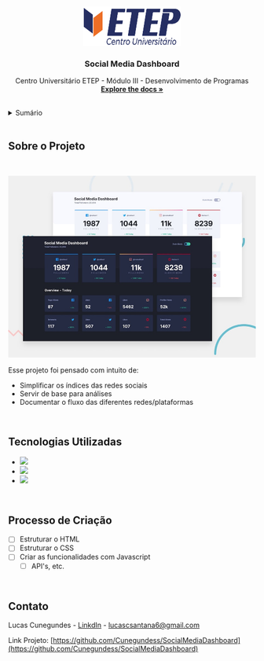 <a name="readme-top"></a>

<!-- PROJECT SHIELDS -->
<!--
*** I'm using markdown "reference style" links for readability.
*** Reference links are enclosed in brackets [ ] instead of parentheses ( ).
*** See the bottom of this document for the declaration of the reference variables
*** for contributors-url, forks-url, etc. This is an optional, concise syntax you may use.
*** https://www.markdownguide.org/basic-syntax/#reference-style-links
-->

<!-- [![Contributors][contributors-shield]][contributors-url]
[![Forks][forks-shield]][forks-url]
[![Stargazers][stars-shield]][stars-url]
[![Issues][issues-shield]][issues-url]
[![MIT License][license-shield]][license-url]
[![LinkedIn][linkedin-shield]][linkedin-url] -->

<!-- PROJECT LOGO -->
<br />
<div align="center">
  <a href="https://github.com/Cunegundess/SocialMediaDashboard">
    <img src="images/logoEtep.png" alt="Logo" width="200" height="80">
  </a>

<h3 align="center">Social Media Dashboard</h3>

  <p align="center">
    Centro Universitário ETEP - Módulo III - Desenvolvimento de Programas
    <br />
    <a href="https://github.com/Cunegundess/SocialMediaDashboard"><strong>Explore the docs »</strong></a>
    <br />
    <br />
    <!-- <a href="https://github.com/Cunegundess/SocialMediaDashboard">View Demo</a>
    ·
    <a href="https://github.com/Cunegundess/SocialMediaDashboard/issues">Report Bug</a>
    ·
    <a href="https://github.com/Cunegundess/SocialMediaDashboard/issues">Request Feature</a> -->
  </p>
</div>

<!-- TABLE OF CONTENTS -->
<details>
  <summary>Sumário</summary>
  <ol>
    <li>
      <a href="#about-the-project">Sobre o Projeto</a>
      <ul>
        <li><a href="#built-with">Tecnologias Utilizadas</a></li>
      </ul>
    </li>
    <!-- <li>
      <a href="#getting-started">Getting Started</a>
      <ul>
        <li><a href="#prerequisites">Prerequisites</a></li>
        <li><a href="#installation">Installation</a></li>
      </ul>
    </li> -->
    <!-- <li><a href="#usage">Usage</a></li> -->
    <li><a href="#roadmap">Processo de Criação</a></li>
    <!-- <li><a href="#contributing">Contributing</a></li>
    <li><a href="#license">License</a></li> -->
    <li><a href="#contact">Contato</a></li>
    <!-- <li><a href="#acknowledgments">Acknowledgments</a></li> -->
  </ol>
</details>
</br>
<!-- Sobre o Projeto -->

## Sobre o Projeto

<a href="#about-the-project"></a>

</br>

<!-- [![Product Name Screen Shot][product-screenshot]](https://example.com) -->

![Preview](design/desktop-preview.jpg)

Esse projeto foi pensado com intuito de:

- Simplificar os índices das redes sociais
- Servir de base para análises
- Documentar o fluxo das diferentes redes/plataformas

<!-- <p align="right">[<a href="#readme-top">back to top</a>]</p> -->

</br>

## Tecnologias Utilizadas

<a href="#build-with"></a>

<!-- - [![Next][next.js]][next-url]
- [![React][react.js]][react-url]
- [![Vue][vue.js]][vue-url]
- [![Angular][angular.io]][angular-url]
- [![Svelte][svelte.dev]][svelte-url]
- [![Laravel][laravel.com]][laravel-url]
- [![Bootstrap][bootstrap.com]][bootstrap-url]
- [![JQuery][jquery.com]][jquery-url] -->

- <img src="https://img.shields.io/badge/HTML5-E34F26?style=for-the-badge&logo=html5&logoColor=white" />
- <img src="https://img.shields.io/badge/CSS3-1572B6?style=for-the-badge&logo=css3&logoColor=white" />
- <img src="https://img.shields.io/badge/JavaScript-F7DF1E?style=for-the-badge&logo=javascript&logoColor=black" />

<!-- <p align="right">[<a href="#readme-top">back to top</a>]</p> -->

<!-- GETTING STARTED -->

<!-- ## Getting Started

This is an example of how you may give instructions on setting up your project locally.
To get a local copy up and running follow these simple example steps.

### Prerequisites

This is an example of how to list things you need to use the software and how to install them.

- npm
  ```sh
  npm install npm@latest -g
  ```

### Installation

1. Get a free API Key at [https://example.com](https://example.com)
2. Clone the repo
   ```sh
   git clone https://github.com/Cunegundess/SocialMediaDashboard.git
   ```
3. Install NPM packages
   ```sh
   npm install
   ```
4. Enter your API in `config.js`
   ```js
   const API_KEY = "ENTER YOUR API";
   ```

<!-- <p align="right">[<a href="#readme-top">back to top</a>]</p> -->

<!-- USAGE EXAMPLES -->

<!--## Usage

Use this space to show useful examples of how a project can be used. Additional screenshots, code examples and demos work well in this space. You may also link to more resources.

_For more examples, please refer to the [Documentation](https://example.com)_

<!-- <p align="right">[<a href="#readme-top">back to top</a>]</p> -->

<!-- ROADMAP -->

</br>

## Processo de Criação

<a href="#roadmap"></a>

- [ ] Estruturar o HTML
- [ ] Estruturar o CSS
- [ ] Criar as funcionalidades com Javascript
  - [ ] API's, etc.

<!-- See the [open issues](https://github.com/Cunegundess/SocialMediaDashboard/issues) for a full list of proposed features (and known issues). -->

<!-- <p align="right">[<a href="#readme-top">back to top</a>]</p> -->

<!-- CONTRIBUTING -->

<!-- ## Contributing

Contributions are what make the open source community such an amazing place to learn, inspire, and create. Any contributions you make are **greatly appreciated**.

If you have a suggestion that would make this better, please fork the repo and create a pull request. You can also simply open an issue with the tag "enhancement".
Don't forget to give the project a star! Thanks again!

1. Fork the Project
2. Create your Feature Branch (`git checkout -b feature/AmazingFeature`)
3. Commit your Changes (`git commit -m 'Add some AmazingFeature'`)
4. Push to the Branch (`git push origin feature/AmazingFeature`)
5. Open a Pull Request -->

<!-- <p align="right">[<a href="#readme-top">back to top</a>]</p> -->

<!-- LICENSE -->

<!-- ## License

Distributed under the MIT License. See `LICENSE.txt` for more information.

<!-- <p align="right">[<a href="#readme-top">back to top</a>]</p> -->

<!-- CONTACT -->

</br>

## Contato

<a href="#contact"></a>

Lucas Cunegundes - [LinkdIn](https://www.linkedin.com/in/lucas-cunegundes) - lucascsantana6@gmail.com

Link Projeto: [https://github.com/Cunegundess/SocialMediaDashboard](https://github.com/Cunegundess/SocialMediaDashboard)

<!-- <p align="right">[<a href="#readme-top">back to top</a>]</p> -->

<!-- ACKNOWLEDGMENTS -->

<!-- ## Acknowledgments

- []()
- []()
- []()

<!-- <p align="right">[<a href="#readme-top">back to top</a>]</p> -->

<!-- MARKDOWN LINKS & IMAGES -->
<!-- https://www.markdownguide.org/basic-syntax/#reference-style-links -->

[contributors-shield]: https://img.shields.io/github/contributors/Cunegundess/SocialMediaDashboard.svg?style=for-the-badge
[contributors-url]: https://github.com/Cunegundess/SocialMediaDashboard/graphs/contributors
[forks-shield]: https://img.shields.io/github/forks/Cunegundess/SocialMediaDashboard.svg?style=for-the-badge
[forks-url]: https://github.com/Cunegundess/SocialMediaDashboard/network/members
[stars-shield]: https://img.shields.io/github/stars/Cunegundess/SocialMediaDashboard.svg?style=for-the-badge
[stars-url]: https://github.com/Cunegundess/SocialMediaDashboard/stargazers
[issues-shield]: https://img.shields.io/github/issues/Cunegundess/SocialMediaDashboard.svg?style=for-the-badge
[issues-url]: https://github.com/Cunegundess/SocialMediaDashboard/issues
[license-shield]: https://img.shields.io/github/license/Cunegundess/SocialMediaDashboard.svg?style=for-the-badge
[license-url]: https://github.com/Cunegundess/SocialMediaDashboard/blob/master/LICENSE.txt
[linkedin-shield]: https://img.shields.io/badge/-LinkedIn-black.svg?style=for-the-badge&logo=linkedin&colorB=555
[linkedin-url]: https://linkedin.com/in/linkedin_username
[product-screenshot]: images/screenshot.png
[next.js]: https://img.shields.io/badge/next.js-000000?style=for-the-badge&logo=nextdotjs&logoColor=white
[next-url]: https://nextjs.org/
[react.js]: https://img.shields.io/badge/React-20232A?style=for-the-badge&logo=react&logoColor=61DAFB
[react-url]: https://reactjs.org/
[vue.js]: https://img.shields.io/badge/Vue.js-35495E?style=for-the-badge&logo=vuedotjs&logoColor=4FC08D
[vue-url]: https://vuejs.org/
[angular.io]: https://img.shields.io/badge/Angular-DD0031?style=for-the-badge&logo=angular&logoColor=white
[angular-url]: https://angular.io/
[svelte.dev]: https://img.shields.io/badge/Svelte-4A4A55?style=for-the-badge&logo=svelte&logoColor=FF3E00
[svelte-url]: https://svelte.dev/
[laravel.com]: https://img.shields.io/badge/Laravel-FF2D20?style=for-the-badge&logo=laravel&logoColor=white
[laravel-url]: https://laravel.com
[bootstrap.com]: https://img.shields.io/badge/Bootstrap-563D7C?style=for-the-badge&logo=bootstrap&logoColor=white
[bootstrap-url]: https://getbootstrap.com
[jquery.com]: https://img.shields.io/badge/jQuery-0769AD?style=for-the-badge&logo=jquery&logoColor=white
[jquery-url]: https://jquery.com
